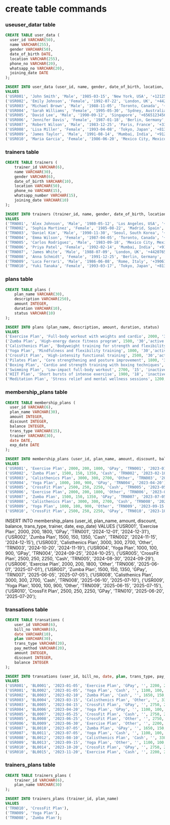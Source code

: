 # create table commands

### useuser_datar table

```sql
CREATE TABLE user_data (
  user_id VARCHAR(50),
  name VARCHAR(255),
  gender VARCHAR(50),
  date_of_birth DATE,
  location VARCHAR(255),
  phone_no VARCHAR(20),
  whatsapp_no VARCHAR(20),
  joining_date DATE
);
```

```sql
INSERT INTO user_data (user_id, name, gender, date_of_birth, location, phone_no, whatsapp_no, joining_date)
VALUES
('USR001', 'John Smith', 'Male', '1985-03-15', 'New York, USA', '+12125551234', '+12125551234', '2020-01-10'),
('USR002', 'Emily Johnson', 'Female', '1992-07-22', 'London, UK', '+442071234567', '+442071234567', '2020-02-15'),
('USR003', 'Michael Brown', 'Male', '1988-11-05', 'Toronto, Canada', '+14165551234', '+14165551234', '2020-03-20'),
('USR004', 'Sarah Williams', 'Female', '1995-05-30', 'Sydney, Australia', '+61212345678', '+61212345678', '2020-04-25'),
('USR005', 'David Lee', 'Male', '1990-09-12', 'Singapore', '+6565123456', '+6565123456', '2020-05-30'),
('USR006', 'Jennifer Davis', 'Female', '1987-01-18', 'Berlin, Germany', '+493012345678', '+493012345678', '2020-06-10'),
('USR007', 'Robert Wilson', 'Male', '1983-12-25', 'Paris, France', '+33123456789', '+33123456789', '2020-07-15'),
('USR008', 'Lisa Miller', 'Female', '1993-04-08', 'Tokyo, Japan', '+81312345678', '+81312345678', '2020-08-20'),
('USR009', 'James Taylor', 'Male', '1991-08-14', 'Mumbai, India', '+912212345678', '+912212345678', '2020-09-25'),
('USR010', 'Maria Garcia', 'Female', '1986-06-20', 'Mexico City, Mexico', '+525512345678', '+525512345678', '2020-10-30');
```

### trainers table

```sql
CREATE TABLE trainers (
    trainer_id VARCHAR(6),
    name VARCHAR(30),
    gender VARCHAR(6),
    date_of_birth VARCHAR(10),
    location VARCHAR(50),
    phone_no VARCHAR(15),
    whatsapp_number VARCHAR(15),
    joining_date VARCHAR(10)
);
```

```sql
INSERT INTO trainers (trainer_id, name, gender, date_of_birth, location, phone_no, whatsapp_number, joining_date)
VALUES
('TRN001', 'Alex Johnson', 'Male', '1980-05-12', 'Los Angeles, USA', '+12125559876', '+12125559876', '2019-01-15'),
('TRN002', 'Sophia Martinez', 'Female', '1985-08-22', 'Madrid, Spain', '+34123456789', '+34123456789', '2019-03-10'),
('TRN003', 'Daniel Kim', 'Male', '1990-11-30', 'Seoul, South Korea', '+82212345678', '+82212345678', '2019-05-20'),
('TRN004', 'Emma Wilson', 'Female', '1987-04-05', 'Toronto, Canada', '+14165554321', '+14165554321', '2019-07-15'),
('TRN005', 'Carlos Rodriguez', 'Male', '1983-09-18', 'Mexico City, Mexico', '+525512345678', '+525512345678', '2019-09-25'),
('TRN006', 'Priya Patel', 'Female', '1992-02-14', 'Mumbai, India', '+912212345678', '+912212345678', '2020-01-05'),
('TRN007', 'James White', 'Male', '1988-07-09', 'London, UK', '+442076543210', '+442076543210', '2020-03-12'),
('TRN008', 'Anna Schmidt', 'Female', '1991-12-25', 'Berlin, Germany', '+493098765432', '+493098765432', '2020-05-18'),
('TRN009', 'Luca Ferrari', 'Male', '1986-06-08', 'Rome, Italy', '+390612345678', '+390612345678', '2020-07-22'),
('TRN010', 'Yuki Tanaka', 'Female', '1993-03-17', 'Tokyo, Japan', '+81398765432', '+81398765432', '2020-09-30');
```

### plans table

```sql
CREATE TABLE plans (
    plan_name VARCHAR(30),
    description VARCHAR(250),
    amount INTEGER,
    duration VARCHAR(10),
    status VARCHAR(10)
);
```
```sql
INSERT INTO plans (plan_name, description, amount, duration, status)
VALUES
('Exercise Plan', 'Full-body workout with weights and cardio', 2000, '30', 'active'),
('Zumba Plan', 'High-energy dance fitness program', 1500, '30','active'),
('Calisthenics Plan', 'Bodyweight training for strength and flexibility', 3000, '60', 'active'),
('Yoga Plan', 'Mindfulness and flexibility training', 1000, '30','active'),
('CrossFit Plan', 'High-intensity functional training', 2500, '30','active'),
('Pilates Plan', 'Core strengthening and posture improvement', 1800, '30', 'inactive'),
('Boxing Plan', 'Cardio and strength training with boxing techniques', 2200, '60', 'inactive'),
('Swimming Plan', 'Low-impact full-body workout', 2700, '15', 'inactive'),
('HIIT Plan', 'Short bursts of intense exercise', 1900, '18', 'inactive'),
('Meditation Plan', 'Stress relief and mental wellness sessions', 1200, '20', 'inactive');
```

### membership_plans table

```sql
CREATE TABLE membership_plans (
  user_id VARCHAR(6),
  plan_name VARCHAR(30),
  amount INTEGER,
  discount INTEGER,
  balance INTEGER,
  trans_type VARCHAR(15),
  trainer VARCHAR(30),
  date DATE,
  exp_date DATE
);
```

```sql
INSERT INTO membership_plans (user_id, plan_name, amount, discount, balance, trans_type, trainer, date)
VALUES
('USR001', 'Exercise Plan', 2000, 200, 1800, 'GPay', 'TRN001', '2023-01-05'),
('USR002', 'Zumba Plan', 1500, 150, 1350, 'Cash', 'TRN002', '2023-02-10'),
('USR003', 'Calisthenics Plan', 3000, 300, 2700, 'Other', 'TRN003', '2023-03-15'),
('USR004', 'Yoga Plan', 1000, 100, 900, 'GPay', 'TRN004', '2023-04-20'),
('USR005', 'CrossFit Plan', 2500, 250, 2250, 'Cash', 'TRN005', '2023-05-25'),
('USR006', 'Exercise Plan', 2000, 200, 1800, 'Other', 'TRN006', '2023-06-30'),
('USR007', 'Zumba Plan', 1500, 150, 1350, 'GPay', 'TRN007', '2023-07-05'),
('USR008', 'Calisthenics Plan', 3000, 300, 2700, 'Cash', 'TRN008', '2023-08-10'),
('USR009', 'Yoga Plan', 1000, 100, 900, 'Other', 'TRN009', '2023-09-15'),
('USR010', 'CrossFit Plan', 2500, 250, 2250, 'GPay', 'TRN010', '2023-10-20');
```

INSERT INTO membership_plans (user_id, plan_name, amount, discount, balance, trans_type, trainer, date, exp_date)
VALUES
('USR001', 'Exercise Plan', 2000, 200, 1800, 'GPay', 'TRN001', '2024-12-01', '2024-12-31'),
('USR002', 'Zumba Plan', 1500, 150, 1350, 'Cash', 'TRN002', '2024-11-15', '2024-12-15'),
('USR003', 'Calisthenics Plan', 3000, 300, 2700, 'Other', 'TRN003', '2024-10-20', '2024-11-19'),
('USR004', 'Yoga Plan', 1000, 100, 900, 'GPay', 'TRN004', '2024-09-25', '2024-10-25'),
('USR005', 'CrossFit Plan', 2500, 250, 2250, 'Cash', 'TRN005', '2024-08-30', '2024-09-29'),
('USR006', 'Exercise Plan', 2000, 200, 1800, 'Other', 'TRN006', '2025-06-01', '2025-07-01'),
('USR007', 'Zumba Plan', 1500, 150, 1350, 'GPay', 'TRN007', '2025-06-05', '2025-07-05'),
('USR008', 'Calisthenics Plan', 3000, 300, 2700, 'Cash', 'TRN008', '2025-06-10', '2025-07-10'),
('USR009', 'Yoga Plan', 1000, 100, 900, 'Other', 'TRN009', '2025-06-15', '2025-07-15'),
('USR010', 'CrossFit Plan', 2500, 250, 2250, 'GPay', 'TRN010', '2025-06-20', '2025-07-20');

### transations table

```sql
CREATE TABLE transations (
    user_id VARCHAR(6),
    bill_no VARCHAR(6),
    date VARCHAR(10),
    plan VARCHAR(30),
    trans_type VARCHAR(20),
    pay_method VARCHAR(20),
    amount INTEGER,
    discount INTEGER,
    balance INTEGER
);
```

```sql
INSERT INTO transations (user_id, bill_no, date, plan, trans_type, pay_method, amount, discount, balance)
VALUES
('USR001', 'BL0001', '2023-01-05', 'Exercise Plan', 'GPay', '', 2200, 200, 2000),
('USR001', 'BL0002', '2023-01-05', 'Yoga Plan', 'Cash', '', 1100, 100, 1000),
('USR002', 'BL0003', '2023-02-10', 'Zumba Plan', 'Cash', '', 1650, 150, 1500),
('USR003', 'BL0004', '2023-03-15', 'Calisthenics Plan', 'Other', '', 3300, 300, 3000),
('USR003', 'BL0005', '2023-04-15', 'CrossFit Plan', 'GPay', '', 2750, 250, 2500),
('USR004', 'BL0006', '2023-04-20', 'Yoga Plan', 'GPay', '', 1100, 100, 1000),
('USR005', 'BL0007', '2023-05-25', 'CrossFit Plan', 'Cash', '', 2750, 250, 2500),
('USR005', 'BL0008', '2023-06-25', 'CrossFit Plan', 'Other', '', 2750, 250, 2500),
('USR006', 'BL0009', '2023-06-30', 'Exercise Plan', 'Other', '', 2200, 200, 2000),
('USR007', 'BL0010', '2023-07-05', 'Zumba Plan', 'GPay', '', 1650, 150, 1500),
('USR007', 'BL0011', '2023-07-05', 'Yoga Plan', 'Cash', '', 1100, 100, 1000),
('USR008', 'BL0012', '2023-08-10', 'Calisthenics Plan', 'Cash', '', 3300, 300, 3000),
('USR009', 'BL0013', '2023-09-15', 'Yoga Plan', 'Other', '', 1100, 100, 1000),
('USR010', 'BL0014', '2023-10-20', 'CrossFit Plan', 'GPay', '', 2750, 250, 2500),
('USR010', 'BL0015', '2023-11-20', 'Exercise Plan', 'Cash', '', 2200, 200, 2000);
```

### trainers_plans table

```sql
CREATE TABLE trainers_plans (
    trainer_id VARCHAR(6),
    plan_name VARCHAR(30)
);
```

```sql
INSERT INTO trainers_plans (trainer_id, plan_name)
VALUES 
('TRN010', 'CrossFit Plan'),
('TRN009', 'Yoga Plan'),
('TRN008', 'Zumba Plan');
```

### 

```sql

```

```sql

```


